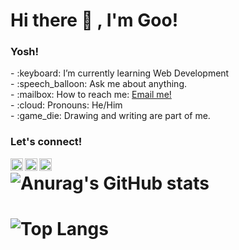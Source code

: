 # <summary><strong>Hi there :wave: , I'm Goo!</strong></summary>


### <summary><strong>Yosh!</strong></summary>
<p>
    - :keyboard: I’m currently learning Web Development </br>
    - :speech_balloon: Ask me about anything.</br>
    - :mailbox: How to reach me: <a href="mailto:frzlhmd@gmail.com">Email me!</a>  </br>
    - :cloud: Pronouns: He/Him </br>
    - :game_die: Drawing and writing are part of me. </br>
<p>
 
### <summary><strong>Let's connect!</strong></summary>
<a href="https://twitter.com/yours">
  <img align="left" alt="Goo's Twitter" width="20px" src="https://simpleicons.now.sh/twitter/495f7e" />
</a>
<a href="https://www.instagram.com/yours/">
  <img align="left" alt="Goo's Instagram" width="20px" src="https://simpleicons.now.sh/instagram/495f7e" href="" />
</a>
<a href="https://yours.com/">
  <img align="left" alt="Goo's Blog" width="20px" src="https://simpleicons.now.sh/blogger/495f7e" />
</a>

# ![Anurag's GitHub stats](https://github-readme-stats.vercel.app/api?username=Call132&show_icons=true&theme=transparent)
# ![Top Langs](https://github-readme-stats.vercel.app/api/top-langs/?username=Call132&langs_count=8)
